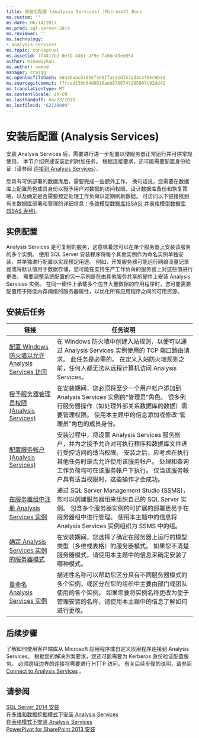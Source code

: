 ```yaml
---
title: 安装后配置 (Analysis Services) |Microsoft Docs
ms.custom: ''
ms.date: 06/14/2017
ms.prod: sql-server-2014
ms.reviewer: ''
ms.technology:
- analysis-services
ms.topic: conceptual
ms.assetid: 7f4417b2-0efb-4361-a79e-fa56e43ee054
author: minewiskan
ms.author: owend
manager: craigg
ms.openlocfilehash: 56430aacb7055f3d8ffa531d157ad3c4f65c0b4d
ms.sourcegitcommit: f7fced330b64d6616aeb8766747295807c92dd41
ms.translationtype: MT
ms.contentlocale: zh-CN
ms.lasthandoff: 04/23/2019
ms.locfileid: "62730099"
---
```

# <a name="post-install-configuration-analysis-services"></a>安装后配置 (Analysis Services)
  安装 Analysis Services 后，需要进行进一步配置以使服务器正常运行并可供常规使用。 本节介绍完成安装后的附加任务。 根据连接要求，还可能需要配置身份验证（请参阅 [连接到 Analysis Services](connect-to-analysis-services.md)）。  
  
 您具有可供部署的数据库后，需要完成一些额外工作。 换句话说，您需要在数据库上配置角色成员身份以授予用户对数据的访问权限、设计数据库备份和恢复策略，以及确定是否需要预定处理工作负荷以定期刷新数据。 可访问以下链接找到有关数据库部署和管理的详细信息：[多维模型数据库&#40;SSAS&#41; ](../multidimensional-models/multidimensional-model-databases-ssas.md)并[表格模型数据库&#40;SSAS 表格&#41;](../tabular-models/tabular-model-databases-ssas-tabular.md)。  
  
## <a name="instance-configuration"></a>实例配置  
 Analysis Services 是可复制的服务，这意味着您可以在单个服务器上安装该服务的多个实例。 使用 SQL Server 安装程序将每个其他实例作为命名实例单独安装，并单独进行配置以实现预定用途。 例如，开发服务器可能运行网络流量记录器或将默认值用于数据存储，您可能在支持生产工作负荷的服务器上对这些值进行更改。 需要调整系统配置的另一示例是在由其他服务共享的硬件上安装 Analysis Services 实例。 在同一硬件上承载多个包含大量数据的应用程序时，您可能需要配置用于降低内存阈值的服务器属性，以优化所有应用程序之间的可用资源。  
  
## <a name="post-installation-tasks"></a>安装后任务  
  
|链接|任务说明|  
|----------|----------------------|  
|[配置 Windows 防火墙以允许 Analysis Services 访问](configure-the-windows-firewall-to-allow-analysis-services-access.md)|在 Windows 防火墙中创建入站规则，以便可以通过 Analysis Services 实例使用的 TCP 端口路由请求。 此任务是必需的。 在定义入站防火墙规则之前，任何人都无法从远程计算机访问 Analysis Services。|  
|[授予服务器管理员权限&#40;Analysis Services&#41;](grant-server-admin-rights-to-an-analysis-services-instance.md)|在安装期间，您必须将至少一个用户帐户添加到 Analysis Services 实例的“管理员”角色。 很多例行服务器操作（如处理外部关系数据库的数据）需要管理权限。 使用本主题中的信息添加或修改“管理员”角色的成员身份。|  
|[配置服务帐户 (Analysis Services)](configure-service-accounts-analysis-services.md)|安装过程中，将设置 Analysis Services 服务帐户，并为之授予允许对可执行程序和数据库文件进行受控访问的适当权限。 安装之后，应考虑在执行其他任务时是否允许使用该服务帐户。 处理和查询工作负荷均可在该服务帐户下执行。 仅当该服务帐户具有适当权限时，这些操作才会成功。|  
|[在服务器组中注册 Analysis Services 实例](register-an-analysis-services-instance-in-a-server-group.md)|通过 SQL Server Management Studio (SSMS)，您可以创建服务器组来组织自己的 SQL Server 实例。 包含多个服务器实例的可扩展的部署更易于在服务器组中进行管理。 使用本主题中的信息将 Analysis Services 实例组织为 SSMS 中的组。|  
|[确定 Analysis Services 实例的服务器模式](determine-the-server-mode-of-an-analysis-services-instance.md)|在安装期间，您选择了确定在服务器上运行的模型类型（多维或表格）的服务器模式。 如果您不清楚服务器模式，请使用本主题中的信息来确定安装了哪种模式。|  
|[重命名 Analysis Services 实例](rename-an-analysis-services-instance.md)|描述性名称可以帮助您区分具有不同服务器模式的多个实例，或区分在您的组织中主要由部门或团队使用的各个实例。 如果您要将实例名称更改为便于管理安装的名称，请使用本主题中的信息了解如何进行更改。|  
  
## <a name="next-steps"></a>后续步骤  
 了解如何使用客户端库从 Microsoft 应用程序或自定义应用程序连接到 Analysis Services。 根据您的解决方案要求，您还可能需要为 Kerberos 身份验证配置服务。 必须跨域边界的连接将需要进行 HTTP 访问。 有关后续步骤的说明，请参阅 [Connect to Analysis Services](connect-to-analysis-services.md) 。  
  
## <a name="see-also"></a>请参阅  
 [SQL Server 2014 安装](../../../2014/database-engine/install-windows/installation-for-sql-server.md)   
 [在多维和数据挖掘模式下安装 Analysis Services](../../sql-server/install/install-analysis-services-in-multidimensional-and-data-mining-mode.md)   
 [在表格模式下安装 Analysis Services](install-windows/install-analysis-services.md)   
 [PowerPivot for SharePoint 2013 安装](install-windows/install-analysis-services-in-power-pivot-mode.md)  
  
  

